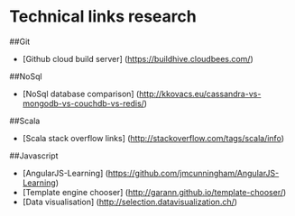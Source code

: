 Technical links research
==========

##Git
* [Github cloud build server] (https://buildhive.cloudbees.com/)

##NoSql
* [NoSql database comparison] (http://kkovacs.eu/cassandra-vs-mongodb-vs-couchdb-vs-redis/)

##Scala
* [Scala stack overflow links] (http://stackoverflow.com/tags/scala/info)

##Javascript
* [AngularJS-Learning] (https://github.com/jmcunningham/AngularJS-Learning)
* [Template engine chooser] (http://garann.github.io/template-chooser/)
* [Data visualisation] (http://selection.datavisualization.ch/)
